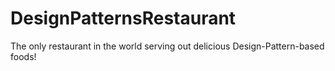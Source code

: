 # DesignPatternsRestaurant
The only restaurant in the world serving out delicious Design-Pattern-based foods!
